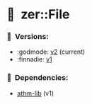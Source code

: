 # :new_moon_with_face:  zer::File

### :scroll:  Versions:
- :godmode: [v2](https://github.com/ZERDICORP/file-lib/tree/v2) (current)
- :finnadie: [v1](https://github.com/ZERDICORP/file-lib/tree/v1)

### :couple_with_heart:  Dependencies:
- [athm-lib](https://github.com/ZERDICORP/athm-lib/tree/v1) (v1)
